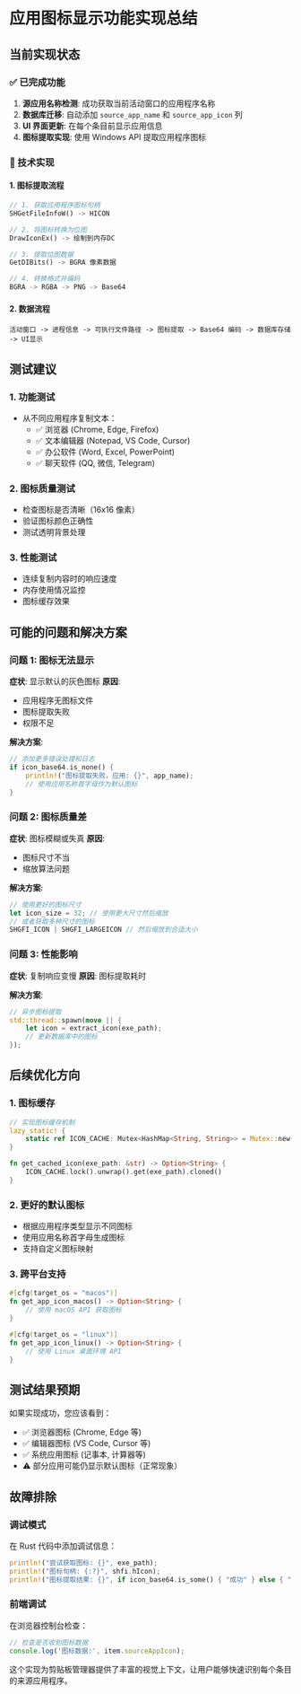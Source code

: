 # 应用图标显示功能实现总结

## 当前实现状态

### ✅ 已完成功能
1. **源应用名称检测**: 成功获取当前活动窗口的应用程序名称
2. **数据库迁移**: 自动添加 `source_app_name` 和 `source_app_icon` 列
3. **UI 界面更新**: 在每个条目前显示应用信息
4. **图标提取实现**: 使用 Windows API 提取应用程序图标

### 🔧 技术实现

#### 1. 图标提取流程
```rust
// 1. 获取应用程序图标句柄
SHGetFileInfoW() -> HICON

// 2. 将图标转换为位图
DrawIconEx() -> 绘制到内存DC

// 3. 提取位图数据
GetDIBits() -> BGRA 像素数据

// 4. 转换格式并编码
BGRA -> RGBA -> PNG -> Base64
```

#### 2. 数据流程
```
活动窗口 -> 进程信息 -> 可执行文件路径 -> 图标提取 -> Base64 编码 -> 数据库存储 -> UI显示
```

## 测试建议

### 1. 功能测试
- 从不同应用程序复制文本：
  - ✅ 浏览器 (Chrome, Edge, Firefox)
  - ✅ 文本编辑器 (Notepad, VS Code, Cursor)
  - ✅ 办公软件 (Word, Excel, PowerPoint)
  - ✅ 聊天软件 (QQ, 微信, Telegram)

### 2. 图标质量测试
- 检查图标是否清晰（16x16 像素）
- 验证图标颜色正确性
- 测试透明背景处理

### 3. 性能测试
- 连续复制内容时的响应速度
- 内存使用情况监控
- 图标缓存效果

## 可能的问题和解决方案

### 问题 1: 图标无法显示
**症状**: 显示默认的灰色图标
**原因**: 
- 应用程序无图标文件
- 图标提取失败
- 权限不足

**解决方案**:
```rust
// 添加更多错误处理和日志
if icon_base64.is_none() {
    println!("图标提取失败，应用: {}", app_name);
    // 使用应用名称首字母作为默认图标
}
```

### 问题 2: 图标质量差
**症状**: 图标模糊或失真
**原因**: 
- 图标尺寸不当
- 缩放算法问题

**解决方案**:
```rust
// 使用更好的图标尺寸
let icon_size = 32; // 使用更大尺寸然后缩放
// 或者获取多种尺寸的图标
SHGFI_ICON | SHGFI_LARGEICON // 然后缩放到合适大小
```

### 问题 3: 性能影响
**症状**: 复制响应变慢
**原因**: 图标提取耗时

**解决方案**:
```rust
// 异步图标提取
std::thread::spawn(move || {
    let icon = extract_icon(exe_path);
    // 更新数据库中的图标
});
```

## 后续优化方向

### 1. 图标缓存
```rust
// 实现图标缓存机制
lazy_static! {
    static ref ICON_CACHE: Mutex<HashMap<String, String>> = Mutex::new(HashMap::new());
}

fn get_cached_icon(exe_path: &str) -> Option<String> {
    ICON_CACHE.lock().unwrap().get(exe_path).cloned()
}
```

### 2. 更好的默认图标
- 根据应用程序类型显示不同图标
- 使用应用名称首字母生成图标
- 支持自定义图标映射

### 3. 跨平台支持
```rust
#[cfg(target_os = "macos")]
fn get_app_icon_macos() -> Option<String> {
    // 使用 macOS API 获取图标
}

#[cfg(target_os = "linux")]
fn get_app_icon_linux() -> Option<String> {
    // 使用 Linux 桌面环境 API
}
```

## 测试结果预期

如果实现成功，您应该看到：
- ✅ 浏览器图标 (Chrome, Edge 等)
- ✅ 编辑器图标 (VS Code, Cursor 等)
- ✅ 系统应用图标 (记事本, 计算器等)
- ⚠️ 部分应用可能仍显示默认图标（正常现象）

## 故障排除

### 调试模式
在 Rust 代码中添加调试信息：
```rust
println!("尝试获取图标: {}", exe_path);
println!("图标句柄: {:?}", shfi.hIcon);
println!("图标提取结果: {}", if icon_base64.is_some() { "成功" } else { "失败" });
```

### 前端调试
在浏览器控制台检查：
```javascript
// 检查是否收到图标数据
console.log('图标数据:', item.sourceAppIcon);
```

这个实现为剪贴板管理器提供了丰富的视觉上下文，让用户能够快速识别每个条目的来源应用程序。 